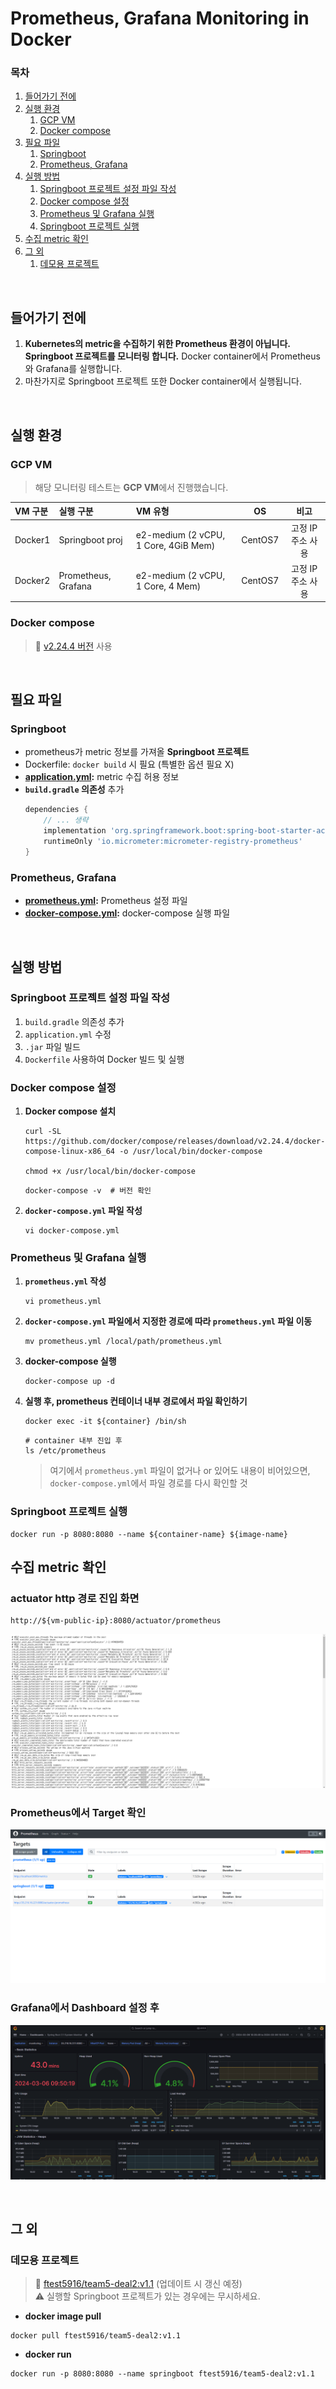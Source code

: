 # Prometheus, Grafana Monitoring in Docker

### 목차
1. [들어가기 전에](#들어가기-전에)
2. [실행 환경](#실행-환경)
    1. [GCP VM](#gcp-vm)
    2. [Docker compose](#docker-compose)
3. [필요 파일](#필요-파일)
    1. [Springboot](#springboot)
    2. [Prometheus, Grafana](#prometheus-grafana)
4. [실행 방법](#실행-방법)
    1. [Springboot 프로젝트 설정 파일 작성](#springboot-프로젝트-설정-파일-작성)
    2. [Docker compose 설정](#docker-compose-설정)
    3. [Prometheus 및 Grafana 실행](#prometheus-및-grafana-실행)
    4. [Springboot 프로젝트 실행](#springboot-프로젝트-실행)
5. [수집 metric 확인](#수집-metric-확인)
6. [그 외](#그-외)
    1. [데모용 프로젝트](#데모용-프로젝트)

<br>

## 들어가기 전에
1. **Kubernetes의 metric을 수집하기 위한 Prometheus 환경이 아닙니다. Springboot 프로젝트를 모니터링 합니다.** Docker container에서 Prometheus와 Grafana를 실행합니다.
2. 마찬가지로 Springboot 프로젝트 또한 Docker container에서 실행됩니다.

<br>

## 실행 환경
### GCP VM
> 해당 모니터링 테스트는 **GCP VM**에서 진행했습니다.

|VM 구분|실행 구분|VM 유형|OS|비고|
|:--|:--|:--|:--:|:--:|
|Docker1|Springboot proj|e2-medium (2 vCPU, 1 Core, 4GiB Mem)|CentOS7|고정 IP 주소 사용|
|Docker2|Prometheus, Grafana|e2-medium (2 vCPU, 1 Core, 4 Mem)|CentOS7|고정 IP 주소 사용|

### Docker compose
> 🐳 [v2.24.4 버전](https://github.com/docker/compose/releases/tag/v2.24.4) 사용

<br>

## 필요 파일
### Springboot
- prometheus가 metric 정보를 가져올 **Springboot 프로젝트**
- Dockerfile: `docker build` 시 필요 (특별한 옵션 필요 X)
- **[application.yml](/prometheus-in-docker/application.yml):** metric 수집 허용 정보
- **`build.gradle` 의존성** 추가
    ```gradle
    dependencies {
        // ... 생략
        implementation 'org.springframework.boot:spring-boot-starter-actuator'
        runtimeOnly 'io.micrometer:micrometer-registry-prometheus'
    }
    ```

### Prometheus, Grafana
- **[prometheus.yml](/prometheus-in-docker/prometheus.yml):** Prometheus 설정 파일
- **[docker-compose.yml](/prometheus-in-docker/docker-compose.yml):** docker-compose 실행 파일

<br>

## 실행 방법
### Springboot 프로젝트 설정 파일 작성
1. `build.gradle` 의존성 추가
2. `application.yml` 수정
3. `.jar` 파일 빌드
4. `Dockerfile` 사용하여 Docker 빌드 및 실행

### Docker compose 설정
1. **Docker compose 설치**
    ```shell
    curl -SL https://github.com/docker/compose/releases/download/v2.24.4/docker-compose-linux-x86_64 -o /usr/local/bin/docker-compose

    chmod +x /usr/local/bin/docker-compose
    ```
    ```shell
    docker-compose -v  # 버전 확인
    ```
2. **`docker-compose.yml` 파일 작성**
    ```shell
    vi docker-compose.yml
    ```

### Prometheus 및 Grafana 실행
1. **`prometheus.yml` 작성**
    ```shell
    vi prometheus.yml
    ```
2. **`docker-compose.yml` 파일에서 지정한 경로에 따라 `prometheus.yml` 파일 이동**
    ```shell
    mv prometheus.yml /local/path/prometheus.yml
    ```
3. **docker-compose 실행**
    ```shell
    docker-compose up -d
    ```
4. **실행 후, prometheus 컨테이너 내부 경로에서 파일 확인하기**
    ```shell
    docker exec -it ${container} /bin/sh
    ```
    ```shell
    # container 내부 진입 후
    ls /etc/prometheus
    ```
    > 여기에서 `prometheus.yml` 파일이 없거나 or 있어도 내용이 비어있으면, `docker-compose.yml`에서 파일 경로를 다시 확인할 것

### Springboot 프로젝트 실행
```shell
docker run -p 8080:8080 --name ${container-name} ${image-name}
```

## 수집 metric 확인
### actuator http 경로 진입 화면
```
http://${vm-public-ip}:8080/actuator/prometheus
```
![http](/prometheus-in-docker/img/http-actuator-prometheus.png)

### Prometheus에서 Target 확인

![prom](/prometheus-in-docker/img/prom-actuator.png)


### Grafana에서 Dashboard 설정 후

![graf](/prometheus-in-docker/img/graf-actuator.png)

<br>

## 그 외
### 데모용 프로젝트
> 🐳 [ftest5916/team5-deal2:v1.1](https://hub.docker.com/r/ftest5916/team5-deal2/tags) (업데이트 시 갱신 예정) <br>
> ⚠️ 실행할 Springboot 프로젝트가 있는 경우에는 무시하세요.

- **docker image pull**
```shell
docker pull ftest5916/team5-deal2:v1.1
```
- **docker run**
```shell
docker run -p 8080:8080 --name springboot ftest5916/team5-deal2:v1.1
```
